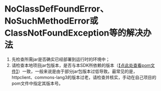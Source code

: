 # NoClassDefFoundError、NoSuchMethodError或ClassNotFoundException等的解决办法


1. 先检查所需jar是否确实已经部署到运行时的环境中；
1. 请检查本地项目jar包版本，是否与本SDK所依赖的版本（[【点此处查看pom文件】](https://raw.githubusercontent.com/wechat-group/weixin-java-tools/master/pom.xml)）一致，一般来说是由于部分jar包版本过低导致。最常见的是，httpclient、commons-lang3的版本过老，请检查并核实，手动在自己项目的pom文件中指定其版本号。